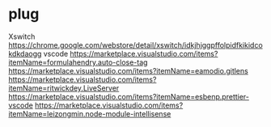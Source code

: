 # plug
Xswitch https://chrome.google.com/webstore/detail/xswitch/idkjhjggpffolpidfkikidcokdkdaogg
vscode
https://marketplace.visualstudio.com/items?itemName=formulahendry.auto-close-tag
https://marketplace.visualstudio.com/items?itemName=eamodio.gitlens
https://marketplace.visualstudio.com/items?itemName=ritwickdey.LiveServer
https://marketplace.visualstudio.com/items?itemName=esbenp.prettier-vscode
https://marketplace.visualstudio.com/items?itemName=leizongmin.node-module-intellisense
